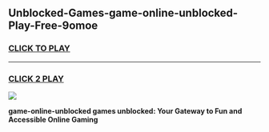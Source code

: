 
## Unblocked-Games-game-online-unblocked-Play-Free-9omoe
<h3>
<a href="https://premium76.site?title=game-online-unblocked&ref=23A">CLICK TO PLAY</a></h3>
<hr>

<h3>
<a href="https://premium76.site?title=game-online-unblocked&ref=23A">CLICK 2 PLAY</a>
  
</h3>

<a href="https://premium76.site?title=game-online-unblocked&ref=23A"><img src="https://clearcache.store/games.png"></a>


**game-online-unblocked games unblocked: Your Gateway to Fun and Accessible Online Gaming**
